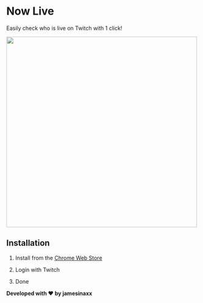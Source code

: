 # Now Live

Easily check who is live on Twitch with 1 click!

<img title="" src="https://raw.githubusercontent.com/jamesinaxx/NowLive/public/public/screenshots/Dark.jpg" alt="" width="500">

## Installation

1. Install from the [Chrome Web Store](https://chrome.google.com/webstore/detail/now-live/fonhghodpbmhkkccljcjkpjjooehflpk)

2. Login with Twitch

3. Done



**Developed with ❤️ by jamesinaxx**
